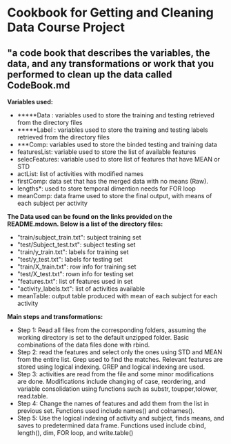 <h1> Cookbook for Getting and Cleaning Data Course Project </h1> 


<h2> "a code book that describes the variables, the data, and any transformations or work that you performed to clean up the data called CodeBook.md </h2>


<strong> Variables used: </strong>
<ul>
	<li>*****Data : variables used to store the training and testing retrieved from the directory files</li>
	<li>*****Label : variables used to store the training and testing labels retrieved from the directory files</li>
	<li>***Comp: variables used to store the binded testing and training data</li>
	<li>featuresList: variable used to store the list of available features</li>
	<li>selecFeatures: variable used to store list of features that have MEAN or STD </li>
	<li>actList: list of activities with modified names </li>
	<li>firstComp: data set that has the merged data with no means (Raw). </li>
	<li>lengths*: used to store temporal dimention needs for FOR loop </li>
	<li>meanComp: data frame used to store the final output, with means of each subject per activity</li>
</ul>
<strong> The Data used can be found on the links provided on the README.mdown. Below is a list of the directory files: </strong>
<ul>
	<li>"train/subject_train.txt": subject training set</li>
	<li>"test/Subject_test.txt": subject testing set</li>
	<li>"train/y_train.txt": labels for training set</li>
	<li>"test/y_test.txt": labels for testing set</li>
	<li>"train/X_train.txt": row info for training set </li>
	<li>"test/X_test.txt": rown info for testing set </li>
	<li>"features.txt": list of features used in set </li>
	<li>"activity_labels.txt": list of activities available </li>
	<li>meanTable: output table produced with mean of each subject for each activity </li>
</ul>

<strong> Main steps and transformations:  </strong>
<ul>
	<li> Step 1: Read all files from the corresponding folders, assuming the working directory is set to the default unzipped folder. Basic combinations of the data files done with rbind. </li>
	<li>Step 2: read the features and select only the ones using STD and MEAN from the entire list. Grep used to find the matches. Relevant features are stored using logical indexing. GREP and logical indexing are used.  </li>
	<li> Step 3: activities are read from the  file and some minor modifications are done. Modifications include changing of case, reordering, and variable consolidation using functions such as substr, toupper,tolower, read.table.  </li>
	<li>Step 4: Change the names of features and add them from the list in previous set. Functions used include names() and colnames(). </li>
	<li>Step 5: Use the logical indexing of activity and subject, finds means, and saves to predetermined data frame. Functions used include cbind, length(), dim, FOR loop, and write.table()</li>
</ul>